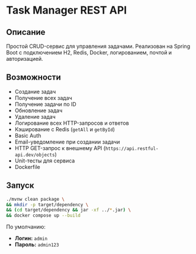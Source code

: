 # Task Manager REST API

## Описание

Простой CRUD-сервис для управления задачами. Реализован на Spring Boot с подключением H2, Redis, Docker, логированием, почтой и авторизацией.

## Возможности

- Создание задач
- Получение всех задач
- Получение задачи по ID
- Обновление задач
- Удаление задач
- Логирование всех HTTP-запросов и ответов
- Кэширование с Redis (`getAll` и `getById`)
- Basic Auth
- Email-уведомление при создании задачи
- HTTP GET-запрос к внешнему API (`https://api.restful-api.dev/objects`)
- Unit-тесты для сервиса
- Dockerfile

## Запуск
```bash
./mvnw clean package \
&& mkdir -p target/dependency \
&& (cd target/dependency && jar -xf ../*.jar) \
&& docker compose up --build
```

По умолчанию:
- **Логин:** `admin`
- **Пароль:** `admin123`